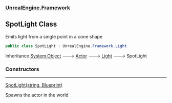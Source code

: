 ### [UnrealEngine.Framework](UnrealEngine_Framework.md 'UnrealEngine.Framework')
## SpotLight Class
Emits light from a single point in a cone shape  
```csharp
public class SpotLight : UnrealEngine.Framework.Light
```

Inheritance [System.Object](https://docs.microsoft.com/en-us/dotnet/api/System.Object 'System.Object') &#129106; [Actor](Actor.md 'UnrealEngine.Framework.Actor') &#129106; [Light](Light.md 'UnrealEngine.Framework.Light') &#129106; SpotLight  
### Constructors

***
[SpotLight(string, Blueprint)](SpotLight_SpotLight(string_Blueprint).md 'UnrealEngine.Framework.SpotLight.SpotLight(string, UnrealEngine.Framework.Blueprint)')

Spawns the actor in the world  
